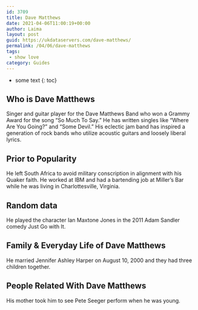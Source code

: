 ```yaml
---
id: 3709
title: Dave Matthews
date: 2021-04-06T11:00:19+00:00
author: Laima
layout: post
guid: https://ukdataservers.com/dave-matthews/
permalink: /04/06/dave-matthews
tags:
 - show love
category: Guides
---
```


* some text
{: toc}


## Who is Dave Matthews
                  
                  
                  
Singer and guitar player for the Dave Matthews Band who won a Grammy Award for the song &#8220;So Much To Say.&#8221; He has written singles like &#8220;Where Are You Going?&#8221; and &#8220;Some Devil.&#8221; His eclectic jam band has inspired a generation of rock bands who utilize acoustic guitars and loosely liberal lyrics.
                  
              
            
              
            
                
                
                
## Prior to Popularity
                  
                  
                  
He left South Africa to avoid military conscription in alignment with his Quaker faith. He worked at IBM and had a bartending job at Miller&#8217;s Bar while he was living in Charlottesville, Virginia.
                  
              
            
              
            
                
                
                
## Random data
                  
                  
                  
He played the character Ian Maxtone Jones in the 2011 Adam Sandler comedy Just Go with It.
                  
              
            
              
            
                
                
                
## Family & Everyday Life of Dave Matthews
                  
                  
                  
He married Jennifer Ashley Harper on August 10, 2000 and they had three children together.
                  
              
            
              
            
                
                
                
## People Related With Dave Matthews
                  
                  
                  
His mother took him to see Pete Seeger perform when he was young.
                  
              
            
              
            
                
              
            
              
              
            
            
              
            
          
          
          